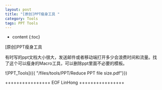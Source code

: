 ```yaml
---
layout: post
title: "[原创]PPT瘦身工具 "
category: Tools
tags: PPT Tools
---
```


* content
{:toc}


[原创]PPT瘦身工具 

有时写的ppt文档大小很大，发送邮件或者移动端打开多少会浪费时间和流量。找了这个可以瘦身的Macro工具，可以删除ppt里面不必要的模板。







![PPT_Tools]({{ "/files/tools/PPT/Reduce PPT file size.pdf"}})


++++++++++++++++ EOF LinHong ++++++++++++++++	